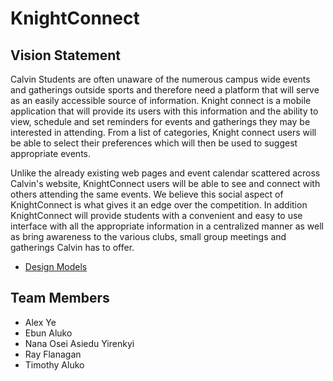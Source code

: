 # KnightConnect

## Vision Statement
Calvin Students are often unaware of the numerous campus wide events and gatherings outside sports and therefore need a platform that will serve as an easily accessible source of information. Knight connect is a mobile application that will provide its users with this information and the ability to view, schedule and set reminders for events and gatherings they may be interested in attending. From a list of categories, Knight connect users will be able to select their preferences which will then be used to suggest appropriate events.

Unlike the already existing web pages and event calendar scattered across Calvin's website, KnightConnect users will be able to see and connect with others attending the same events. We believe this social aspect of KnightConnect is what gives it an edge over the competition. In addition KnightConnect will provide students with a convenient and easy to use interface with all the appropriate information in a centralized manner as well as bring awareness to the various clubs, small group meetings and gatherings Calvin has to offer.

- [Design Models](https://github.com/cs262k-2024/knight-connect-project/blob/main/design.md)

## Team Members
- Alex Ye
- Ebun Aluko
- Nana Osei Asiedu Yirenkyi
- Ray Flanagan
- Timothy Aluko
